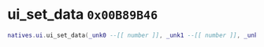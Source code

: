 # ui_set_data `0x00B89B46`

```lua
natives.ui.ui_set_data(_unk0 --[[ number ]], _unk1 --[[ number ]], _unk2 --[[ number ]])
```